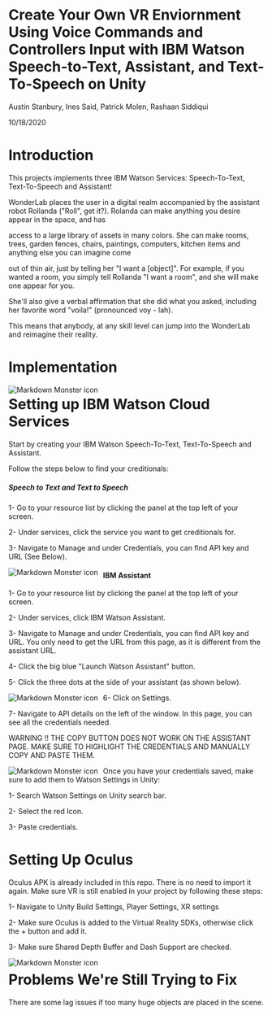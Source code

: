# Create Your Own VR Enviornment Using Voice Commands and Controllers Input with IBM Watson Speech-to-Text, Assistant, and Text-To-Speech on Unity

Austin Stanbury, Ines Said, Patrick Molen, Rashaan Siddiqui

10/18/2020

# Introduction

This projects implements three IBM Watson Services: Speech-To-Text, Text-To-Speech and Assistant!

WonderLab places the user in a digital realm accompanied by the assistant robot Rollanda ("Roll", get it?). Rolanda can make anything you desire appear in the space, and has

access to a large library of assets in many colors. She can make rooms, trees, garden fences, chairs, paintings, computers, kitchen items and anything else you can imagine come

out of thin air, just by telling her "I want a [object]". For example, if you wanted a room, you simply tell Rollanda "I want a room", and she will make one appear for you.

She'll also give a verbal affirmation that she did what you asked, including her favorite word "voila!" (pronounced voy - lah). 

This means that anybody, at any skill level can jump into the WonderLab and reimagine their reality.


# Implementation 

<img src="https://media.discordapp.net/attachments/766491669590835231/767265400488460318/Asset_4.png?width=565&height=731"
     alt="Markdown Monster icon"
     style="float: left; margin-right: 10px;" />

# Setting up IBM Watson Cloud Services

Start by creating your IBM Watson Speech-To-Text, Text-To-Speech and Assistant.

Follow the steps below to find your creditionals:

##### Speech to Text and Text to Speech

1- Go to your resource list by clicking the panel at the top left of your screen.

2- Under services, click the service you want to get creditionals for.

3- Navigate to Manage and under Credentials, you can find API key and URL (See Below).

<img src="https://media.discordapp.net/attachments/766491669590835231/767310797675167754/Capture.PNG?width=1208&height=460"
     alt="Markdown Monster icon"
     style="float: left; margin-right: 10px;" />
     
#### IBM Assistant

1- Go to your resource list by clicking the panel at the top left of your screen.

2- Under services, click IBM Watson Assistant.

3- Navigate to Manage and under Credentials, you can find API key and URL. You only need to get the URL from this page, as it is different from the assistant URL.

4- Click the big blue "Launch Watson Assistant" button.

5- Click the three dots at the side of your assistant (as shown below).


<img src="https://media.discordapp.net/attachments/766491669590835231/767315548920741908/Capture1.PNG?width=1208&height=365"
     alt="Markdown Monster icon"
     style="float: left; margin-right: 10px;" />
     
6- Click on Settings.

7- Navigate to API details on the left of the window. In this page, you can see all the credentials needed.

WARNING !! THE COPY BUTTON DOES NOT WORK ON THE ASSISTANT PAGE. MAKE SURE TO HIGHLIGHT THE CREDENTIALS AND MANUALLY COPY AND PASTE THEM.

<img src="https://cdn.discordapp.com/attachments/766491669590835231/767326008553766973/Capture.PNG"
     alt="Markdown Monster icon"
     style="float: left; margin-right: 10px;" />

Once you have your credentials saved, make sure to add them to Watson Settings in Unity:

1- Search Watson Settings on Unity search bar.

2- Select the red Icon.

3- Paste credentials.

# Setting Up Oculus

Oculus APK is already included in this repo. There is no need to import it again. Make sure VR is still enabled in your project by following these steps:

1- Navigate to Unity Build Settings, Player Settings, XR settings

2- Make sure Oculus is added to the Virtual Reality SDKs, otherwise click the + button and add it.

3- Make sure Shared Depth Buffer and Dash Support are checked.

<img src="https://media.discordapp.net/attachments/766491669590835231/767328712974663690/xr_settings.PNG"
     alt="Markdown Monster icon"
     style="float: left; margin-right: 10px;" />
     
# Problems We're Still Trying to Fix

There are some lag issues if too many huge objects are placed in the scene.

